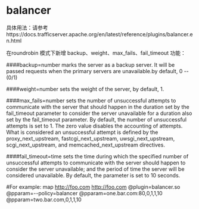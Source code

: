# balancer
具体用法：请参考https://docs.trafficserver.apache.org/en/latest/reference/plugins/balancer.en.html 

在roundrobin 模式下新增 backup、weight、max_fails、fail_timeout 功能：

####backup=number
    marks the server as a backup server. It will be passed requests when the primary servers are 
    unavailable.by default, 0    --(0/1)

####weight=number
    sets the weight of the server, by default, 1.

####max_fails=number
    sets the number of unsuccessful attempts to communicate with the server that should happen 
    in the duration set by the fail_timeout parameter to consider the server unavailable for 
    a duration also set by the fail_timeout parameter. By default, the number of unsuccessful
    attempts is set to 1. The zero value disables the accounting of attempts. What is considered
    an unsuccessful attempt is defined by the proxy_next_upstream, fastcgi_next_upstream, 
    uwsgi_next_upstream, scgi_next_upstream, and memcached_next_upstream directives.

####fail_timeout=time
    sets the time during which the specified number of unsuccessful attempts to communicate 
    with the server should happen to consider the server unavailable; and the period of time 
    the server will be considered unavailable. By default, the parameter is set to 10 seconds.
    
    
#For example:
 map http://foo.com http://foo.com  @plugin=balancer.so @pparam=--policy=balancer @pparam=one.bar.com:80,0,1,1,10 @pparam=two.bar.com,0,1,1,10
